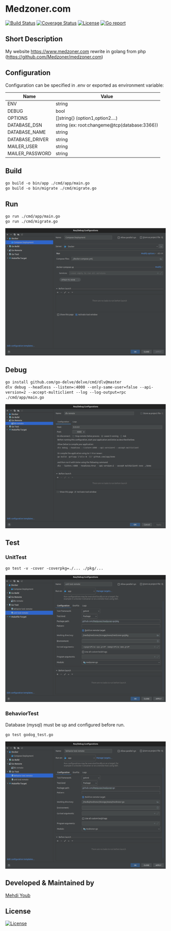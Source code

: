 # Medzoner.com
[![Build Status](https://github.com/medzoner/medzoner-go/actions/workflows/github-actions.yml/badge.svg?branch=master)](https://github.com/medzoner/medzoner-go/actions/workflows/github-actions.yml/badge.svg?branch=master)
[![Coverage Status](https://coveralls.io/repos/github/Medzoner/medzoner-go/badge.svg?branch=master&service=github)](https://coveralls.io/github/Medzoner/medzoner-go?branch=master)
[![License](https://img.shields.io/badge/License-Apache%202.0-blue.svg)](LICENSE)
[![Go report](https://goreportcard.com/badge/github.com/Medzoner/medzoner-go?service=github)](https://goreportcard.com/report/github.com/Medzoner/medzoner-go?service=github)

## Short Description
My website https://www.medzoner.com rewrite in golang from php (https://github.com/Medzoner/medzoner.com)

## Configuration

Configuration can be specified in .env or exported as environment variable:

| Name  | Value |
| ------------- | ------------- |
| ENV  | string  |
| DEBUG  | bool  |
| OPTIONS  | []string{} (option1,option2....)  |
| DATABASE_DSN  | string (ex: root:changeme@tcp(database:3366))  |
| DATABASE_NAME  | string  |
| DATABASE_DRIVER  | string  |
| MAILER_USER  | string  |
| MAILER_PASSWORD  | string  |

## Build
```
go build -o bin/app ./cmd/app/main.go
go build -o bin/migrate ./cmd/migrate.go
```

## Run
```
go run ./cmd/app/main.go
go run ./cmd/migrate.go
```
![run](doc/run.png)

## Debug
```
go install github.com/go-delve/delve/cmd/dlv@master
dlv debug --headless --listen=:4000 --only-same-user=false --api-version=2 --accept-multiclient --log --log-output=rpc ./cmd/app/main.go
```
![run](doc/dlv.png)

## Test

### UnitTest
```
go test -v -cover -coverpkg=./... ./pkg/...
```
![run](doc/unit-test.png)

### BehaviorTest
Database (mysql) must be up and configured before run.
```
go test godog_test.go
```
![run](doc/behavior-test.png)

## Developed & Maintained by
[Mehdi Youb](https://github.com/Medzoner) 

## License 
[![License](https://img.shields.io/badge/License-Apache%202.0-blue.svg)](LICENSE)
